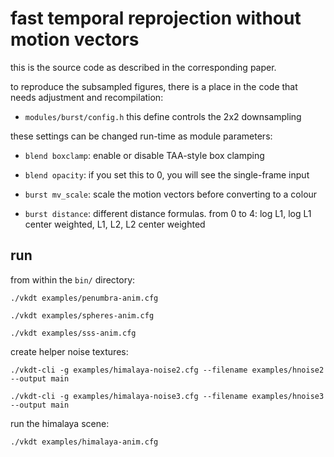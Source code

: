 # fast temporal reprojection without motion vectors

this is the source code as described in the corresponding paper.

to reproduce the subsampled figures, there is a place in the code
that needs adjustment and recompilation:

* `modules/burst/config.h` this define controls the 2x2 downsampling

these settings can be changed run-time as module parameters:

* `blend boxclamp`: enable or disable TAA-style box clamping

* `blend opacity`: if you set this to 0, you will see the single-frame input

* `burst mv_scale`: scale the motion vectors before converting to a colour

* `burst distance`: different distance formulas. from 0 to 4: log L1, log L1 center weighted, L1, L2, L2 center weighted


## run

from within the `bin/` directory:

`./vkdt examples/penumbra-anim.cfg`

`./vkdt examples/spheres-anim.cfg`

`./vkdt examples/sss-anim.cfg`


create helper noise textures:

`./vkdt-cli -g examples/himalaya-noise2.cfg --filename examples/hnoise2 --output main`

`./vkdt-cli -g examples/himalaya-noise3.cfg --filename examples/hnoise3 --output main`

run the himalaya scene:

`./vkdt examples/himalaya-anim.cfg`
